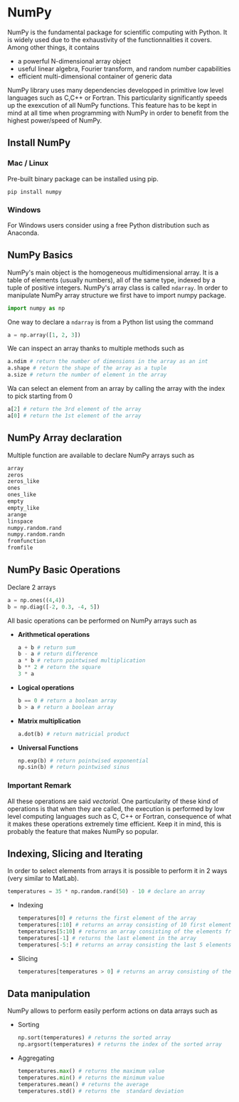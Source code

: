 # NumPy
NumPy is the fundamental package for scientific computing with Python. It is widely used due to the exhaustivity of the functionnalities it covers. Among other things, it contains
 - a powerful N-dimensional array object
 - useful linear algebra, Fourier transform, and random number capabilities
 - efficient multi-dimensional container of generic data

NumPy library uses many dependencies developped in primitive low level languages such as C,C++ or Fortran. This particularity significantly speeds up the exexcution of all NumPy functions. This feature has to be kept in mind at all time when programming with NumPy in order to benefit from the highest power/speed of NumPy.

## Install NumPy
### Mac / Linux
Pre-built binary package can be installed using pip.
```
pip install numpy
```

### Windows
For Windows users consider using a free Python distribution such as Anaconda.

## NumPy Basics
NumPy's main object is the homogeneous multidimensional array. It is a table of elements (usually numbers), all of the same type, indexed by a tuple of positive integers. NumPy's array class is called ```ndarray```. In order to manipulate NumPy array structure we first have to import numpy package.
```python
import numpy as np
```

One way to declare a ```ndarray``` is from a Python list using the command
```python
a = np.array([1, 2, 3])
```

We can inspect an array thanks to multiple methods such as
```python
a.ndim # return the number of dimensions in the array as an int
a.shape # return the shape of the array as a tuple
a.size # return the number of element in the array
```

Wa can select an element from an array by calling the array with the index to pick starting from 0
```python
a[2] # return the 3rd element of the array
a[0] # return the 1st element of the array
```

## NumPy Array declaration
Multiple function are available to declare NumPy arrays such as
```python
array
zeros
zeros_like
ones
ones_like
empty
empty_like
arange
linspace
numpy.random.rand
numpy.random.randn
fromfunction
fromfile
```

## NumPy Basic Operations
Declare 2 arrays
```python
a = np.ones((4,4))
b = np.diag([-2, 0.3, -4, 5])
```

All basic operations can be performed on NumPy arrays such as
 - **Arithmetical operations**
   ```python
   a + b # return sum
   b - a # return difference
   a * b # return pointwised multiplication
   b ** 2 # return the square
   3 * a
   ```
 - **Logical operations**
   ```python
   b == 0 # return a boolean array
   b > a # return a boolean array
   ```
 - **Matrix multiplication**
   ```python
   a.dot(b) # return matricial product
   ```
 - **Universal Functions**
   ```python
   np.exp(b) # return pointwised exponential
   np.sin(b) # return pointwised sinus
   ```
   
### Important Remark   
All these operations are said *vectorial*. One particularity of these kind of operations is that when they are called, the execution is performed by low level computing languages such as C, C++ or Fortran, consequence of what it makes these operations extremely time efficient. Keep it in mind, this is probably the feature that makes NumPy so popular.

## Indexing, Slicing and Iterating
In order to select elements from arrays it is possible to perform it in 2 ways (very similar to MatLab).
```python
temperatures = 35 * np.random.rand(50) - 10 # declare an array
```
 - Indexing
   ```python
   temperatures[0] # returns the first element of the array
   temperatures[:10] # returns an array consisting of 10 first elements of the initial array
   temperatures[5:10] # returns an array consisting of the elements from 5th to 9th of the initial array
   temperatures[-1] # returns the last element in the array 
   temperatures[-5:] # returns an array consisting the last 5 elements of the initial array
   ```
 - Slicing
   ```python
   temperatures[temperatures > 0] # returns an array consisting of the positive calues cf the initial array
   ```
## Data manipulation
NumPy allows to perform easily perform actions on data arrays such as
 - Sorting
   ```python
   np.sort(temperatures) # returns the sorted array
   np.argsort(temperatures) # returns the index of the sorted array
   ```
 - Aggregating
   ```python
   temperatures.max() # returns the maximum value
   temperatures.min() # returns the minimum value
   temperatures.mean() # returns the average
   temperatures.std() # returns the  standard deviation
   ```
   
